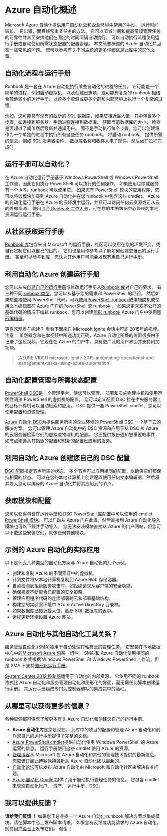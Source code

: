 <properties
    pageTitle="什么是 Azure 自动化 |Microsoft Azure"
    description="了解 Azure 自动化提供了什么价值，以便您可以开始创建，使用运行手册和 Azure 自动化 DSC 获得常见问题的答案。"
    services="automation"
    documentationCenter=""
    authors="mgoedtel"
    manager="jwhit"
    editor=""
    keywords="自动化，azure 自动化，azure 自动化示例是什么"/>
<tags
    ms.service="automation"
    ms.workload="tbd"
    ms.tgt_pltfrm="na"
    ms.devlang="na"
    ms.topic="get-started-article" 
    ms.date="05/10/2016"
    ms.author="magoedte;bwren"/>

# <a name="azure-automation-overview"></a>Azure 自动化概述

Microsoft Azure 自动化提供用户自动化云和企业环境中常用的手动、 运行时间较长、 易出错，而且经常重复任务的方法。 它可以节省时间和提高常规管理任务的可靠性并甚至安排他们在固定的时间间隔自动执行。 可以自动执行流程使用运行手册或自动使用所需状态配置的配置管理。 本文简要概述的 Azure 自动化并回答一些常见的问题。 您可以参考有关不同主题的更多详细信息此库中的其他文章。


## <a name="automating-processes-with-runbooks"></a>自动化流程与运行手册

Runbook 是一套在 Azure 自动化执行某些自动化的进程的任务。 它可能是一个简单的过程，例如启动虚拟机，以及创建日志项，或可能有复杂的 runbook 相结合其他较小的运行手册，以跨多个资源或更多个群和内部环境上执行一个复杂的过程。  

例如，您可能具有现有的截断的 SQL 数据库，如果它接近最大值，其中包含多个步骤，如连接到服务器，手动进程连接到数据库、 获取当前数据库的大小、 检查是否超过了阈值然后截断并通知用户。 而不是手动执行每个步骤，您可以创建将作为一个单独的进程中执行所有这些任务 runbook。 将启动 runbook、 提供所需的信息，例如 SQL 服务器名称、 数据库名称和收件人电子邮件，然后坐在过程完成时。 


## <a name="what-can-runbooks-automate"></a>运行手册可以自动化？

在 Azure 自动化运行手册基于 Windows PowerShell 或 Windows PowerShell 工作流，因此它们执行 PowerShell 可以执行的任何操作。 如果应用程序或服务有一个 API，runbook 可以使用它。 如果您有 PowerShell 模块的应用程序，您可以将该模块加载到 Azure 自动化并在您 runbook 中包含这些 cmdlet。 Azure 的自动化运行手册在 Azure 的云环境中运行，并且可以访问任何云资源或可从云的外部资源。 使用[混合 Runbook 工作人员](automation-hybrid-runbook-worker.md)，可在您的本地数据中心管理的本地资源运行运行手册。 


## <a name="getting-runbooks-from-the-community"></a>从社区获取运行手册

[Runbook 库](automation-runbook-gallery.md#runbooks-in-runbook-gallery)包含来自 Microsoft 的运行手册，社区可以使用在您的环境不变，或自行定制它们以自己的目的。 它们也是用作参考以了解如何创建您自己的运行手册。 甚至可以参与到库，您认为其他用户可能会发现有用自己运行手册。 


## <a name="creating-runbooks-with-azure-automation"></a>利用自动化 Azure 创建运行手册 

您可以从头[创建自己的运行手册](automation-creating-importing-runbook.md)或修改运行手册从[Runbook 库](http://msdn.microsoft.com/library/azure/dn781422.aspx)对自己的要求。 有三种不同[runbook 类型](automation-runbook-types.md)，您可以从基于您的需求和 PowerShell 的经验。 然后如果想直接使用 PowerShell 代码，可以使用[PowerShell runbook](automation-runbook-types.md#powershell-runbooks)或编辑脱机或使用[文本编辑器](http://msdn.microsoft.com/library/azure/dn879137.aspx)在 Azure 门户的[PowerShell 流 runbook](automation-runbook-types.md#powershell-workflow-runbooks) 。 如果您更喜欢不公开的基础代码的情况下编辑 runbook，您可以创建[图形 runbook](automation-runbook-types.md#graphical-runbooks) Azure 门户中使用[图形编辑器](automation-graphical-authoring-intro.md)。 

更喜欢观看与阅读？ 看看下面来自 Microsoft Ignite 会话中可能 2015年的视频。 注意︰ 虽然概念和在本视频中所述功能正确，Azure 自动化所处的位置很多由于记录了这段视频，它现在在 Azure 的门户中，具有更广泛的用户界面并支持附加功能。

> [AZURE.VIDEO microsoft-ignite-2015-automating-operational-and-management-tasks-using-azure-automation]


## <a name="automating-configuration-management-with-desired-state-configuration"></a>自动化配置管理与所需状态配置 

[PowerShell DSC](https://technet.microsoft.com/library/dn249912.aspx)是一个管理平台，使您可以管理、 部署和实施物理主机和使用声明性语法 PowerShell 的虚拟机的配置。 您可以定义配置 DSC 拉在中央服务器上的目标计算机可以自动检索和应用。 DSC 提供一套 PowerShell cmdlet，您可以使用配置和资源管理。  

[Azure 自动化 DSC](automation-dsc-overview.md)为提供服务所需的企业环境的 PowerShell DSC 一个基于云的解决方案。  您可以管理 Azure 自动化中的 DSC 资源和应用于从 DSC 拉 Azure 的云服务器检索它们的虚拟或物理机的配置。  它还提供报告通知您重要的事件，如节点未遵从其指派的配置和时新的配置已应用的服务。 


## <a name="creating-your-own-dsc-configurations-with-azure-automation"></a>利用自动化 Azure 创建您自己的 DSC 配置

[DSC 配置](automation-dsc-overview.md#azure-automation-dsc-terms)指定节点所需的状态。  多个节点可以应用相同的配置，以确保它们都保持相同的状态。  可以在您的本地计算机上创建配置使用任何文本编辑器，然后将其导入您可以编译的 Azure 自动化并将其应用到的节点。


## <a name="getting-modules-and-configurations"></a>获取模块和配置 

您可以获得包含在运行手册和 DSC [PowerShell 库](http://www.powershellgallery.com/)配置中可以使用的 cmdlet [PowerShell 模块](automation-runbook-gallery.md#modules-in-powershell-gallery)。 可以启动从 Azure 门户此库，然后直接到 Azure 自动化导入模块也可以下载并手动导入。 您无法安装模块直接从 Azure 的门户网站，但您可以下载这些安装它们，就像任何其他模块。 


## <a name="example-practical-applications-of-azure-automation"></a>示例的 Azure 自动化的实际应用 

以下是什么几种类型的自动化方案与 Azure 自动化的几个示例。 

* 创建和复制 Azure 的不同预订中的虚拟机。 
* 计划文件将从本地计算机复制到 Azure Blob 存储容器。 
* 自动检测到拒绝服务攻击时，如拒绝请求从客户端的安全功能。 
* 确保机器不断配合已配置的安全策略。
* 管理应用程序代码的连续部署跨云和部署基础结构。 
* 构建您的实验室环境中 Azure Active Directory 目录林。 
* 如果数据库已接近最大值，截断 SQL 数据库的表中。 
* 远程更新环境设置 Azure 网站。 


## <a name="how-does-azure-automation-relate-to-other-automation-tools"></a>Azure 自动化与其他自动化工具关系？

[服务管理自动化 (SMA)](http://technet.microsoft.com/library/dn469260.aspx)被用于自动处理在私有云的管理任务。 它安装在本地数据中心中的[Microsoft Azure 包](https://www.microsoft.com/en-us/server-cloud/)某一组件。 SMA 和 Azure 自动化使用相同的 runbook 格式根据 Windows PowerShell 和 Windows PowerShell 工作流，但是 SMA 不支持[图形化运行手册](automation-graphical-authoring-intro.md)。  

[System Center 2012 控制器](http://technet.microsoft.com/library/hh237242.aspx)适用于自动化的内部资源。 它使用不同的 runbook 格式比 Azure 自动化和服务管理自动化和图形化的界面，而无需任何脚本创建运行手册。 其运行手册组成专门为控制器编写的集成包中的活动。 


## <a name="where-can-i-get-more-information"></a>从哪里可以获得更多的信息？ 

各种资源都可供您了解更多有关 Azure 自动化和创建您自己的运行手册。 

* **Azure 自动化库**是您是现在。 此库中的项目的配置和管理 Azure 自动化和创作您自己的运行手册提供了完整的文档。 
* [Azure PowerShell cmdlet](http://msdn.microsoft.com/library/jj156055.aspx)提供自动化使用 Windows PowerShell 的 Azure 运营的信息。 运行手册使用这些 cmdlet 使用 Azure 的资源。 
* [管理博客](https://azure.microsoft.com/blog/tag/azure-automation/)从 Microsoft 在 Azure 自动化和其他的管理技术提供的最新信息。 您应该订阅此博客保持最新从 Azure 自动化团队最新的。 
* [自动化论坛](http://go.microsoft.com/fwlink/p/?LinkId=390561)可以发布 Azure 自动化由 Microsoft 和自动化社区来解决有关问题。 
* [Azure 自动化 Cmdlet](https://msdn.microsoft.com/library/mt244122.aspx)提供了用于自动执行管理任务的信息。 它包含 cmdlet 来管理自动化帐户、 资产、 运行手册，DSC。


## <a name="can-i-provide-feedback"></a>我可以提供反馈？ 

**请给我们反馈 ！** 如果您正在寻找一个 Azure 自动化 runbook 解决方案或集成模块，请在脚本中心上发布脚本请求。 如果您有反馈或功能请求的 Azure 自动化，则在[用户语音](http://feedback.windowsazure.com/forums/34192--general-feedback)上发布它们。 谢谢 ！ 


